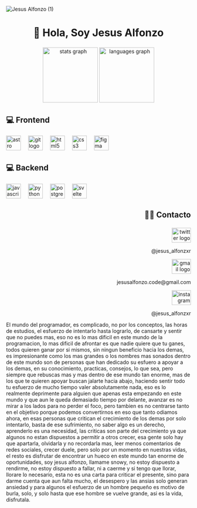 ![Jesus Alfonzo (1)](https://github.com/JesusAlfonzo/JesusAlfonzo/assets/81721842/1bcadd8f-b746-4bf8-a791-919cd35ef0ed)
###

<h1 align="center">👋 Hola, Soy Jesus Alfonzo</h1>

###

<div align="center">
  <img src="https://github-readme-stats.vercel.app/api?username=JesusAlfonzo&hide_title=true&hide_rank=false&show_icons=true&include_all_commits=false&count_private=false&disable_animations=false&theme=react&locale=es&hide_border=true&order=1" height="150" alt="stats graph"  />
  <img src="https://github-readme-stats.vercel.app/api/top-langs?username=JesusAlfonzo&locale=es&hide_title=false&layout=compact&card_width=320&langs_count=5&theme=react&hide_border=true&order=2" height="150" alt="languages graph"  />
</div>

###

<h2 align="left">💻 Frontend</h2>

###

<div align="left">
  <img src="https://cdn.simpleicons.org/astro/FF5D01" height="40" alt="astro logo"  />
  <img width="12" />
  <img src="https://cdn.simpleicons.org/git/F05032" height="40" alt="git logo"  />
  <img width="12" />
  <img src="https://cdn.simpleicons.org/html5/E34F26" height="40" alt="html5 logo"  />
  <img width="12" />
  <img src="https://cdn.simpleicons.org/css3/1572B6" height="40" alt="css3 logo"  />
  <img width="12" />
  <img src="https://cdn.simpleicons.org/figma/F24E1E" height="40" alt="figma logo"  />
</div>

###

<h2 align="left">💻 Backend</h2>

###

<div align="left">
  <img src="https://cdn.simpleicons.org/javascript/F7DF1E" height="40" alt="javascript logo"  />
  <img width="12" />
  <img src="https://cdn.simpleicons.org/python/3776AB" height="40" alt="python logo"  />
  <img width="12" />
  <img src="https://cdn.simpleicons.org/postgresql/4169E1" height="40" alt="postgresql logo"  />
  <img width="12" />
  <img src="https://cdn.simpleicons.org/svelte/FF3E00" height="40" alt="svelte logo"  />
</div>

###

<h2 align="right">🐱‍🐉 Contacto</h2>

###

<div align="right">
  <img src="https://raw.githubusercontent.com/maurodesouza/profile-readme-generator/master/src/assets/icons/social/twitter/default.svg" width="52" height="40" alt="twitter logo"  /> 
  <p>@jesus_alfonzxr</p>
  <img src="https://raw.githubusercontent.com/maurodesouza/profile-readme-generator/master/src/assets/icons/social/gmail/default.svg" width="52" height="40" alt="gmail logo"  />
  <p>jesusalfonzo.code@gmail.com</p>
  <img src="https://raw.githubusercontent.com/maurodesouza/profile-readme-generator/master/src/assets/icons/social/instagram/default.svg" width="52" height="40" alt="instagram logo"  />
  <p>@jesus_alfonzxr</p>
</div>

<p>
  El mundo del programador, es complicado, no por los conceptos, las horas de estudios, el esfuerzo de intentarlo hasta lograrlo, de cansarte y sentir que no puedes mas, eso no es lo mas dificil en este mundo de la programacion, lo mas dificil de afrontar es que nadie quiere que tu ganes, todos quieren ganar por si mismos, sin ningun beneficio hacia los demas, es impresionante como los mas grandes o los nombres mas sonados dentro de este mundo son de personas que han dedicado su esfuero a apoyar a los demas, en su conocimiento, practicas, consejos, lo que sea, pero siempre que rebuscas mas y mas dentro de ese mundo tan enorme, mas de los que te quieren apoyar buscan jalarte hacia abajo, haciendo sentir todo tu esfuerzo de mucho tiempo valer absolutamente nada, eso es lo realmente deprimente para alguien que apenas esta empezando en este mundo y que aun le queda demasiado tiempo por delante, avanzar es no mirar a los lados para no perder el foco, pero tambien es no centrarse tanto en el objetivo porque podemos convertirnos en eso que tanto odiamos ahora, en esas personas que critican el crecimiento de los demas por solo intentarlo, basta de ese sufrimiento, no saber algo es un derecho, aprenderlo es una necesidad, las criticas son parte del crecimiento ya que algunos no estan dispuestos a permitir a otros crecer, esa gente solo hay que apartarla, olvidarla y no recordarla mas, leer menos comentarios de redes sociales, crecer duele, pero solo por un momento en nuestras vidas, el resto es disfrutar de encontrar un hueco en este mundo tan enorme de oportunidades, soy jesus alfonzo, llamame snowy, no estoy dispuesto a rendirme, no estoy dispuesto a fallar, ni a caerme y si tengo que llorar, llorare lo necesario, esta no es una carta para criticar el presente, sino para darme cuenta que aun falta mucho, el desespero y las ansias solo generan ansiedad y para algunos el esfuerzo de un hombre pequeño es motivo de burla, solo, y solo hasta que ese hombre se vuelve grande, asi es la vida, disfrutala.
</p>
